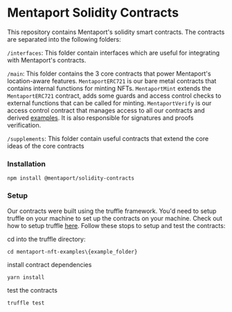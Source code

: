# Mentaport Solidity Contracts

This repository contains Mentaport's solidity smart contracts. The contracts are separated into the
following folders:

`/interfaces`: This folder contain interfaces which are useful for integrating with Mentaport's 
contracts.

`/main`: This folder contains the 3 core contracts that power Mentaport's location-aware features.
`MentaportERC721` is our bare metal contracts that contains internal functions for minting NFTs.
`MentaportMint` extends the `MentaportERC721` contract, adds some guards and access control checks to
external functions that can be called for minting. `MentaportVerify` is our access control contract
that manages access to all our contracts and derived 
[examples](https://github.com/mentaport/mentaport-nft-examples). It is also responsible for signatures 
and proofs verification. 

`/supplements`: This folder contain useful contracts that extend the core ideas of the core contracts

### Installation 
```shell
npm install @mentaport/solidity-contracts
```

### Setup
Our contracts were built using the truffle framework. You'd need to setup truffle on your machine to set
up the contracts on your machine. Check out how to setup truffle 
[here](https://trufflesuite.com/docs/truffle/how-to/install/). Follow these stops to setup and
test the contracts:

cd into the truffle directory:
```shell
cd mentaport-nft-examples\{example_folder}
```

install contract dependencies
```shell
yarn install
```

test the contracts
```shell
truffle test
```

